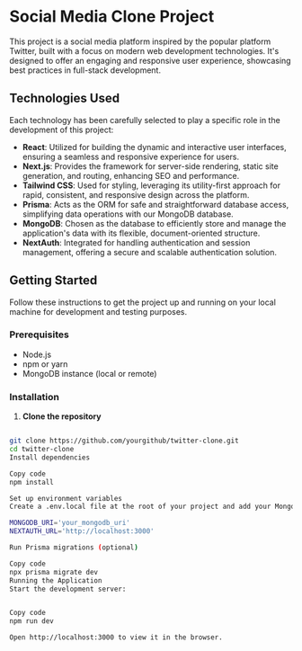 # Social Media Clone Project

This project is a social media platform inspired by the popular platform Twitter, built with a focus on modern web development technologies. It's designed to offer an engaging and responsive user experience, showcasing best practices in full-stack development.

## Technologies Used

Each technology has been carefully selected to play a specific role in the development of this project:

- **React**: Utilized for building the dynamic and interactive user interfaces, ensuring a seamless and responsive experience for users.
- **Next.js**: Provides the framework for server-side rendering, static site generation, and routing, enhancing SEO and performance.
- **Tailwind CSS**: Used for styling, leveraging its utility-first approach for rapid, consistent, and responsive design across the platform.
- **Prisma**: Acts as the ORM for safe and straightforward database access, simplifying data operations with our MongoDB database.
- **MongoDB**: Chosen as the database to efficiently store and manage the application's data with its flexible, document-oriented structure.
- **NextAuth**: Integrated for handling authentication and session management, offering a secure and scalable authentication solution.

## Getting Started

Follow these instructions to get the project up and running on your local machine for development and testing purposes.

### Prerequisites

- Node.js
- npm or yarn
- MongoDB instance (local or remote)

### Installation

1. **Clone the repository**
```bash

git clone https://github.com/yourgithub/twitter-clone.git
cd twitter-clone
Install dependencies

Copy code
npm install

Set up environment variables
Create a .env.local file at the root of your project and add your MongoDB URI and NextAuth configuration:

MONGODB_URI='your_mongodb_uri'
NEXTAUTH_URL='http://localhost:3000'

Run Prisma migrations (optional)

Copy code
npx prisma migrate dev
Running the Application
Start the development server:


Copy code
npm run dev

Open http://localhost:3000 to view it in the browser.
